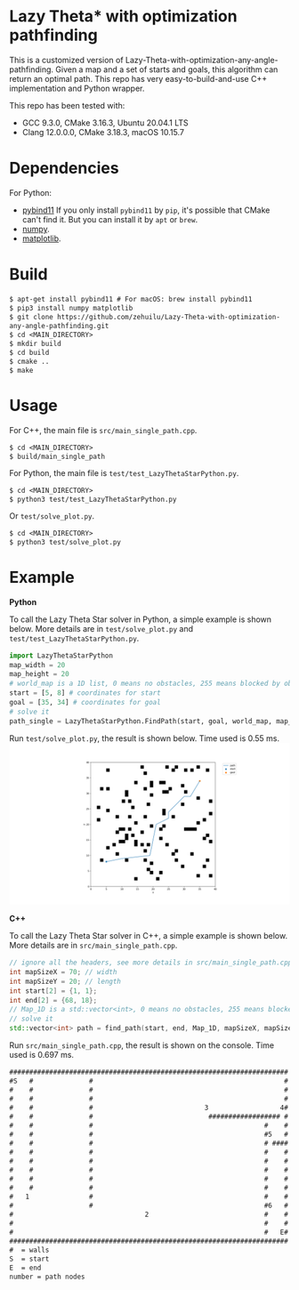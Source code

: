 # Lazy Theta* with optimization pathfinding
This is a customized version of Lazy-Theta-with-optimization-any-angle-pathfinding. Given a map and a set of starts and goals, this algorithm can return an optimal path. This repo has very easy-to-build-and-use C++ implementation and Python wrapper.


This repo has been tested with:
* GCC 9.3.0, CMake 3.16.3, Ubuntu 20.04.1 LTS
* Clang 12.0.0.0, CMake 3.18.3, macOS 10.15.7

Dependencies
============
For Python:
* [pybind11](https://github.com/pybind/pybind11) If you only install `pybind11` by `pip`, it's possible that CMake can't find it. But you can install it by `apt` or `brew`.
* [numpy](https://numpy.org/).
* [matplotlib](https://matplotlib.org/).


Build
=====
```
$ apt-get install pybind11 # For macOS: brew install pybind11
$ pip3 install numpy matplotlib
$ git clone https://github.com/zehuilu/Lazy-Theta-with-optimization-any-angle-pathfinding.git
$ cd <MAIN_DIRECTORY>
$ mkdir build
$ cd build
$ cmake ..
$ make
```


Usage
=====

For C++, the main file is `src/main_single_path.cpp`.
```
$ cd <MAIN_DIRECTORY>
$ build/main_single_path
```

For Python, the main file is `test/test_LazyThetaStarPython.py`.
```
$ cd <MAIN_DIRECTORY>
$ python3 test/test_LazyThetaStarPython.py
```

Or `test/solve_plot.py`.
```
$ cd <MAIN_DIRECTORY>
$ python3 test/solve_plot.py
```

Example
=======

**Python**

To call the Lazy Theta Star solver in Python, a simple example is shown below. More details are in `test/solve_plot.py` and `test/test_LazyThetaStarPython.py`.

```python
import LazyThetaStarPython
map_width = 20
map_height = 20
# world_map is a 1D list, 0 means no obstacles, 255 means blocked by obstacles
start = [5, 8] # coordinates for start
goal = [35, 34] # coordinates for goal
# solve it
path_single = LazyThetaStarPython.FindPath(start, goal, world_map, map_width, map_height)
```

Run `test/solve_plot.py`, the result is shown below. Time used is 0.55 ms.
![single path](doc/path_single.png?raw=true "Single Path")


**C++**

To call the Lazy Theta Star solver in C++, a simple example is shown below. More details are in `src/main_single_path.cpp`.

```c++
// ignore all the headers, see more details in src/main_single_path.cpp
int mapSizeX = 70; // width
int mapSizeY = 20; // length
int start[2] = {1, 1};
int end[2] = {68, 18};
// Map_1D is a std::vector<int>, 0 means no obstacles, 255 means blocked by obstacles
// solve it
std::vector<int> path = find_path(start, end, Map_1D, mapSizeX, mapSizeY);
```


Run `src/main_single_path.cpp`, the result is shown on the console. Time used is 0.697 ms.
```
######################################################################
#S   #              #                                                #
#    #              #                                                #
#    #              #                                                #
#    #              #                            3                  4#
#    #              #                             ################## #
#    #              #                                           #    #
#    #              #                                           #5   #
#    #              #                                           # ####
#    #              #                                           #    #
#    #              #                                           #    #
#    #              #                                           #    #
#    #              #                                           #    #
#    #              #                                           #    #
#   1               #                                           #    #
#                   #                                           #6   #
#                                 2                             #    #
#                                                               #    #
#                                                               #   E#
######################################################################
#  = walls
S  = start
E  = end
number = path nodes
```
